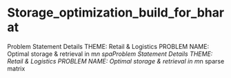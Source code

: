 # Storage_optimization_build_for_bharat
Problem Statement Details THEME: Retail &amp; Logistics  PROBLEM NAME: Optimal storage &amp; retrieval in m*n spaProblem Statement Details THEME: Retail &amp; Logistics  PROBLEM NAME: Optimal storage &amp; retrieval in m*n sparse matrix 
